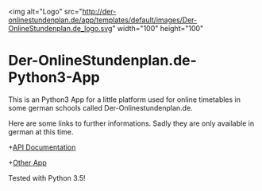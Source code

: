 <img alt="Logo" src="http://der-onlinestundenplan.de/app/templates/default/images/Der-OnlineStundenplan.de_logo.svg" width="100" height="100"</img>

# Der-OnlineStundenplan.de-Python3-App
This is an Python3 App for a little platform used for online timetables in some german schools called Der-Onlinestundenplan.de.

Here are some links to further informations. Sadly they are only available in german at this time.

+[API Documentation](https://www.Der-OnlineStundenplan.de/api)

+[Other App](https://www.Der-OnlineStundenplan.de/apps)

Tested with Python 3.5!
